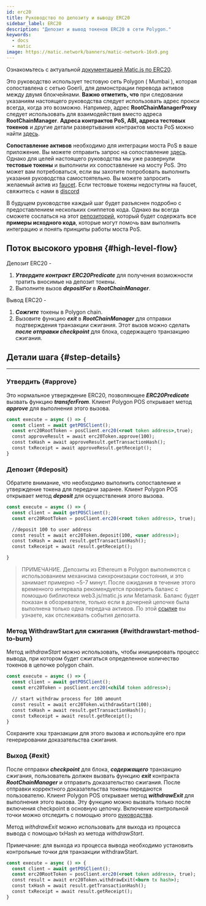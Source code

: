 ```yaml
---
id: erc20
title: Руководство по депозиту и выводу ERC20
sidebar_label: ERC20
description: "Депозит и вывод токенов ERC20 в сети Polygon."
keywords:
  - docs
  - matic
image: https://matic.network/banners/matic-network-16x9.png
---
```


Ознакомьтесь с актуальной [документацией Matic.js по ERC20](https://maticnetwork.github.io/matic.js/docs/pos/erc20/).

Это руководство использует тестовую сеть Polygon ( Mumbai ), которая сопоставлена с сетью Goerli, для демонстрации перевода активов между двумя блокчейнами. **Важно отметить, что** при следовании указаниям настоящего руководства следует использовать адрес прокси всегда, когда это возможно. Например, адрес **RootChainManagerProxy** следует использовать для взаимодействия вместо адреса **RootChainManager**. **Адреса контрактов PoS, ABI, адреса тестовых токенов** и другие детали развертывания контрактов моста PoS можно найти [здесь](/docs/develop/ethereum-polygon/pos/deployment).

**Сопоставление активов** необходимо для интеграции моста PoS в ваше приложение. Вы можете отправить запрос на сопоставление [здесь](/docs/develop/ethereum-polygon/submit-mapping-request). Однако для целей настоящего руководства мы уже развернули **тестовые токены** и выполнили их сопоставление на мосту PoS. Это может вам потребоваться, если вы захотите попробовать выполнить указания руководства самостоятельно. Вы можете запросить желаемый актив из [faucet](https://faucet.polygon.technology/). Если тестовые токены недоступны на faucet, свяжитесь с нами в [discord](https://discord.com/invite/0xPolygonn)

В будущем руководстве каждый шаг будет разъяснен подробно с предоставлением нескольких сниппетов кода. Однако вы всегда сможете сослаться на этот [репозиторий](https://github.com/maticnetwork/matic.js/tree/master/examples/pos), который будет содержать все **примеры исходного кода**, которые могут помочь вам выполнить интеграцию и понять принципы работы моста PoS.

## Поток высокого уровня {#high-level-flow}

Депозит ERC20 -

1. **_Утвердите контракт_** **_ERC20Predicate_** для получения возможности тратить вносимые на депозит токены.
2. Выполните вызов **_depositFor_** в **_RootChainManager_**.

Вывод ERC20 -

1. **_Сожгите_** токены в Polygon chain.
2. Вызовите функцию **_exit_** в **_RootChainManager_** для отправки подтверждения транзакции сжигания. Этот вызов можно сделать **_после отправки checkpoint_** для блока, содержащего транзакцию сжигания.

## Детали шага {#step-details}

---

### Утвердить {#approve}

Это нормальное утверждение ERC20, позволяющее **_ERC20Predicate_** вызвать функцию **_transferFrom_**. Клиент Polygon POS открывает метод **_approve_** для выполнения этого вызова.

```jsx
const execute = async () => {
  const client = await getPOSClient();
  const erc20RootToken = posClient.erc20(<root token address>,true);
  const approveResult = await erc20Token.approve(100);
  const txHash = await approveResult.getTransactionHash();
  const txReceipt = await approveResult.getReceipt();
}
```

### Депозит {#deposit}

Обратите внимание, что необходимо выполнить сопоставление и утверждение токена для передачи заранее. Клиент Polygon POS открывает метод **_deposit_** для осуществления этого вызова.

```jsx
const execute = async () => {
  const client = await getPOSClient();
  const erc20RootToken = posClient.erc20(<root token address>, true);

  //deposit 100 to user address
  const result = await erc20Token.deposit(100, <user address>);
  const txHash = await result.getTransactionHash();
  const txReceipt = await result.getReceipt();

}
```

> ПРИМЕЧАНИЕ. Депозиты из Ethereum в Polygon выполняются с использованием механизма синхронизации состояния, и это занимает примерно ~5-7 минут. После ожидания в течение этого временного интервала рекомендуется проверить баланс с помощью библиотеки web3.js/matic.js или Metamask. Баланс будет показан в обозревателе, только если в дочерней цепочке была выполнена только одна передача активов. По этой [ссылке](/docs/develop/ethereum-polygon/pos/deposit-withdraw-event-pos) вы узнаете, как отслеживать события депозита.

### Метод WithdrawStart для сжигания {#withdrawstart-method-to-burn}

Метод *withdrawStart* можно использовать, чтобы инициировать процесс вывода, при котором будет сжигаться определенное количество токенов в цепочке polygon chain.

```jsx
const execute = async () => {
  const client = await getPOSClient();
  const erc20Token = posClient.erc20(<child token address>);

  // start withdraw process for 100 amount
  const result = await erc20Token.withdrawStart(100);
  const txHash = await result.getTransactionHash();
  const txReceipt = await result.getReceipt();
}
```

Сохраните хэш транзакции для этого вызова и используйте его при генерировании доказательства сжигания.

### Выход {#exit}

После отправки **_checkpoint_** для блока, **_содержащего_** транзакцию сжигания, пользователь должен вызвать функцию **_exit_** контракта **_RootChainManager_** и отправить доказательство сжигания. После отправки корректного доказательства токены передаются пользователю. Клиент Polygon POS открывает метод **_withdrawExit_** для выполнения этого вызова. Эту функцию можно вызвать только после включения checkpoint в основную цепочку. Включение контрольной точки можно отследить с помощью этого [руководства](/docs/develop/ethereum-polygon/pos/deposit-withdraw-event-pos#checkpoint-events).

Метод *withdrawExit* можно использовать для выхода из процесса вывода с помощью txHash из метода *withdrawStart*.

Примечание: для выхода из процесса вывода необходимо установить контрольные точки для транзакции withdrawStart.


```jsx
const execute = async () => {
  const client = await getPOSClient();
  const erc20RootToken = posClient.erc20(<root token address>, true);
  const result = await erc20Token.withdrawExit(<burn tx hash>);
  const txHash = await result.getTransactionHash();
  const txReceipt = await result.getReceipt();
}
```

